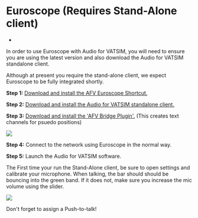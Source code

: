 # Euroscope (Requires Stand-Alone client)


- 

In order to use Euroscope with Audio for VATSIM, you will need to ensure you are using the latest version and also download the Audio for VATSIM standalone client.

Although at present you require the stand-alone client, we expect Euroscope to be fully integrated shortly.

<b>Step 1:</b> <a href="/downloads/euroscope">Download and install the AFV Euroscope Shortcut.</a>

<b>Step 2:</b> <a href="/downloads/standalone">Download and install the Audio for VATSIM standalone client.</a>

<b>Step 3:</b> <a href="/downloads/plugin">Download and install the 'AFV Bridge Plugin'.</a> (This creates text channels for psuedo positions)

<img src="https://i.imgur.com/UqiQ3fX.png">

<b>Step 4:</b> Connect to the network using Euroscope in the normal way.

<b>Step 5:</b> Launch the Audio for VATSIM software.

The First time your run the Stand-Alone client, be sure to open settings and calibrate your microphone. When talking, the bar should should be bouncing into the green band. If it does not, make sure you increase the mic volume using the slider.

<span style="width:100%;display:flex;"><img src="https://i.imgur.com/J3C45wA.png"></span>

Don't forget to assign a Push-to-talk!
